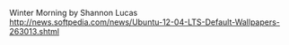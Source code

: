 Winter Morning by Shannon Lucas
http://news.softpedia.com/news/Ubuntu-12-04-LTS-Default-Wallpapers-263013.shtml

